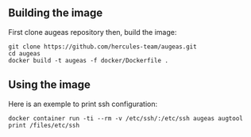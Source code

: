 Building the image
------------------

First clone augeas repository then, build the image:

```shell
git clone https://github.com/hercules-team/augeas.git
cd augeas
docker build -t augeas -f docker/Dockerfile .
```

Using the image
---------------

Here is an exemple to print ssh configuration:

```shell
docker container run -ti --rm -v /etc/ssh/:/etc/ssh augeas augtool print /files/etc/ssh
```

